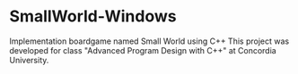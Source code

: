 # SmallWorld-Windows

Implementation boardgame named Small World using C++
This project was developed for class "Advanced Program Design with C++" at Concordia University.
